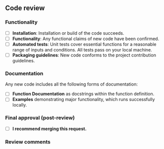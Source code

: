 <!--- A code review template for use when reviewing PRs --->
##  Code review

### Functionality

- [ ] **Installation**: Installation or build of the code succeeds.
- [ ] **Functionality**: Any functional claims of new code have been confirmed.
- [ ] **Automated tests**: Unit tests cover essential functions for a reasonable range
  of inputs and conditions. All tests pass on your local machine.
- [ ] **Packaging guidelines**: New code conforms to the project contribution
  guidelines.

### Documentation

Any new code includes all the following forms of documentation:

- [ ] **Function Documentation** as docstrings within the function definition.
- [ ] **Examples** demonstrating major functionality, which runs successfully locally.

### Final approval (post-review)

- [ ] **I recommend merging this request.**

### Review comments